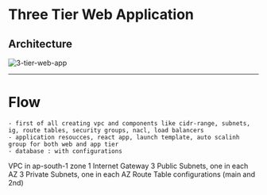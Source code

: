 # **Three Tier Web Application**

## **Architecture**
![3-tier-web-app](https://github.com/user-attachments/assets/14ff9066-3b77-4ad8-8362-8272eafb25cd)

---
# Flow
    - first of all creating vpc and components like cidr-range, subnets, ig, route tables, security groups, nacl, load balancers
    - application resoucces, react app, launch template, auto scalinh group for both web and app tier
    - database : with configurations

VPC in ap-south-1 zone
1 Internet Gateway
3 Public Subnets, one in each AZ
3 Private Subnets, one in each AZ
Route Table configurations (main and 2nd)
